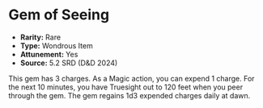 # Gem of Seeing

- **Rarity:** Rare
- **Type:** Wondrous Item
- **Attunement:** Yes
- **Source:** 5.2 SRD (D&D 2024)

This gem has 3 charges. As a Magic action, you can expend 1 charge. For the next 10 minutes, you have Truesight out to 120 feet when you peer through the gem. The gem regains 1d3 expended charges daily at dawn.
